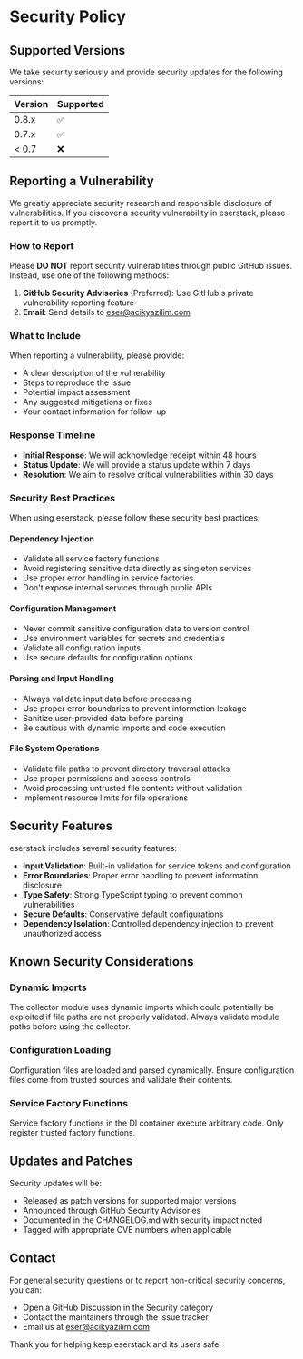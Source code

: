# Security Policy

## Supported Versions

We take security seriously and provide security updates for the following
versions:

| Version | Supported          |
| ------- | ------------------ |
| 0.8.x   | :white_check_mark: |
| 0.7.x   | :white_check_mark: |
| < 0.7   | :x:                |

## Reporting a Vulnerability

We greatly appreciate security research and responsible disclosure of
vulnerabilities. If you discover a security vulnerability in eserstack, please
report it to us promptly.

### How to Report

Please **DO NOT** report security vulnerabilities through public GitHub issues.
Instead, use one of the following methods:

1. **GitHub Security Advisories** (Preferred): Use GitHub's private
   vulnerability reporting feature
2. **Email**: Send details to
   [eser@acikyazilim.com](mailto:eser@acikyazilim.com)

### What to Include

When reporting a vulnerability, please provide:

- A clear description of the vulnerability
- Steps to reproduce the issue
- Potential impact assessment
- Any suggested mitigations or fixes
- Your contact information for follow-up

### Response Timeline

- **Initial Response**: We will acknowledge receipt within 48 hours
- **Status Update**: We will provide a status update within 7 days
- **Resolution**: We aim to resolve critical vulnerabilities within 30 days

### Security Best Practices

When using eserstack, please follow these security best practices:

#### Dependency Injection

- Validate all service factory functions
- Avoid registering sensitive data directly as singleton services
- Use proper error handling in service factories
- Don't expose internal services through public APIs

#### Configuration Management

- Never commit sensitive configuration data to version control
- Use environment variables for secrets and credentials
- Validate all configuration inputs
- Use secure defaults for configuration options

#### Parsing and Input Handling

- Always validate input data before processing
- Use proper error boundaries to prevent information leakage
- Sanitize user-provided data before parsing
- Be cautious with dynamic imports and code execution

#### File System Operations

- Validate file paths to prevent directory traversal attacks
- Use proper permissions and access controls
- Avoid processing untrusted file contents without validation
- Implement resource limits for file operations

## Security Features

eserstack includes several security features:

- **Input Validation**: Built-in validation for service tokens and configuration
- **Error Boundaries**: Proper error handling to prevent information disclosure
- **Type Safety**: Strong TypeScript typing to prevent common vulnerabilities
- **Secure Defaults**: Conservative default configurations
- **Dependency Isolation**: Controlled dependency injection to prevent
  unauthorized access

## Known Security Considerations

### Dynamic Imports

The collector module uses dynamic imports which could potentially be exploited
if file paths are not properly validated. Always validate module paths before
using the collector.

### Configuration Loading

Configuration files are loaded and parsed dynamically. Ensure configuration
files come from trusted sources and validate their contents.

### Service Factory Functions

Service factory functions in the DI container execute arbitrary code. Only
register trusted factory functions.

## Updates and Patches

Security updates will be:

- Released as patch versions for supported major versions
- Announced through GitHub Security Advisories
- Documented in the CHANGELOG.md with security impact noted
- Tagged with appropriate CVE numbers when applicable

## Contact

For general security questions or to report non-critical security concerns, you
can:

- Open a GitHub Discussion in the Security category
- Contact the maintainers through the issue tracker
- Email us at [eser@acikyazilim.com](mailto:eser@acikyazilim.com)

Thank you for helping keep eserstack and its users safe!
